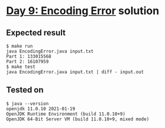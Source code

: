 # [Day 9: Encoding Error](https://adventofcode.com/2020/day/9) solution

## Expected result
```
$ make run
java EncodingError.java input.txt
Part 1: 133015568
Part 2: 16107959
$ make test
java EncodingError.java input.txt | diff - input.out
```

## Tested on
```
$ java --version
openjdk 11.0.10 2021-01-19
OpenJDK Runtime Environment (build 11.0.10+9)
OpenJDK 64-Bit Server VM (build 11.0.10+9, mixed mode)
```
